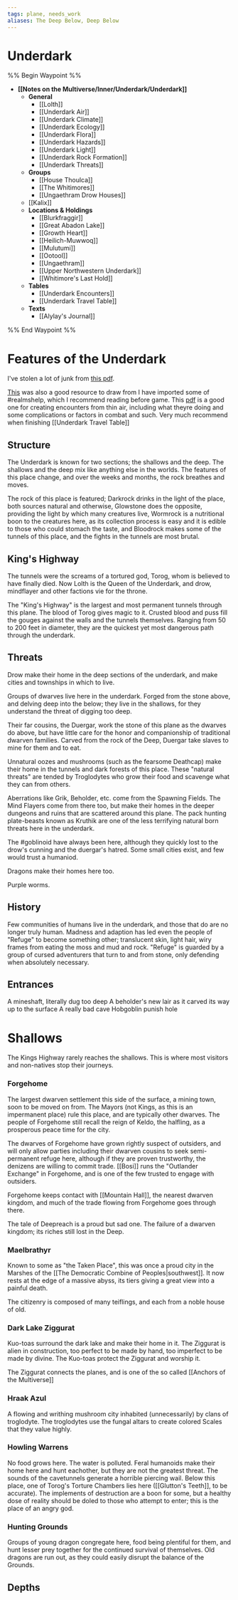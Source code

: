 ```yaml
---
tags: plane, needs_work
aliases: The Deep Below, Deep Below
---
```


# Underdark
%% Begin Waypoint %%
- **[[Notes on the Multiverse/Inner/Underdark/Underdark]]**
	- **General**
		- [[Lolth]]
		- [[Underdark Air]]
		- [[Underdark Climate]]
		- [[Underdark Ecology]]
		- [[Underdark Flora]]
		- [[Underdark Hazards]]
		- [[Underdark Light]]
		- [[Underdark Rock Formation]]
		- [[Underdark Threats]]
	- **Groups**
		- [[House Thoulca]]
		- [[The Whitimores]]
		- [[Ungaethram Drow Houses]]
	- [[Kalix]]
	- **Locations & Holdings**
		- [[Blurkfraggir]]
		- [[Great Abadon Lake]]
		- [[Growth Heart]]
		- [[Heilich-Muwwoq]]
		- [[Mulutumi]]
		- [[Ootool]]
		- [[Ungaethram]]
		- [[Upper Northwestern Underdark]]
		- [[Whitimore's Last Hold]]
	- **Tables**
		- [[Underdark Encounters]]
		- [[Underdark Travel Table]]
	- **Texts**
		- [[Alylay's Journal]]

%% End Waypoint %%

# Features of the Underdark

I've stolen a lot of junk from [this pdf](https://img.fireden.net/tg/image/1517/28/1517289863662.pdf).

[This](https://worldbuilderblog.me/2014/05/06/the-underdark/) was also a good resource to draw from
I have imported some of #realmshelp, which I recommend reading before game.
This [pdf](https://d1vzi28wh99zvq.cloudfront.net/pdf_previews/264119-sample.pdf) is a good one for creating encounters from thin air, including what theyre doing and some complications or factors in combat and such. Very much recommend when finishing [[Underdark Travel Table]]


## Structure
The Underdark is known for two sections; the shallows and the deep. The shallows and the deep mix like anything else in the worlds. The features of this place change, and over the weeks and months, the rock breathes and moves.

The rock of this place is featured; Darkrock drinks in the light of the place, both sources natural and otherwise, Glowstone does the opposite, providing the light by which many creatures live, Wormrock is a nutritional boon to the creatures here, as its collection process is easy and it is edible to those who could stomach the taste, and Bloodrock makes some of the tunnels of this place, and the fights in the tunnels are most brutal.

## King's Highway
The tunnels were the screams of a tortured god, Torog, whom is believed to have finally died. Now Lolth is the Queen of the Underdark, and drow, mindflayer and other factions vie for the throne.

The "King's Highway" is the largest and most permanent tunnels through this plane. The blood of Torog gives magic to it. Crusted blood and puss fill the gouges against the walls and the tunnels themselves. Ranging from 50 to 200 feet in diameter, they are the quickest yet most dangerous path through the underdark.

## Threats
Drow make their home in the deep sections of the underdark, and make cities and townships in which to live. 

Groups of dwarves live here in the underdark. Forged from the stone above, and delving deep into the below; they live in the shallows, for they understand the threat of digging too deep.

Their far cousins, the Duergar, work the stone of this plane as the dwarves do above, but have little care for the honor and companionship of traditional dwarven families. Carved from the rock of the Deep, Duergar take slaves to mine for them and to eat.

Unnatural oozes and mushrooms (such as the fearsome Deathcap) make their home in the tunnels and dark forests of this place. These "natural threats" are tended by Troglodytes who grow their food and scavenge what they can from others.

Aberrations like Grik, Beholder, etc. come from the Spawning Fields. The Mind Flayers come from there too, but make their homes in the deeper dungeons and ruins that are scattered around this plane. The pack hunting plate-beasts known as Kruthik are one of the less terrifying natural born threats here in the underdark.

The #goblinoid have always been here, although they quickly lost to the drow's cunning and the duergar's hatred. Some small cities exist, and few would trust a humaniod.

Dragons make their homes here too. 

Purple worms.

## History
Few communities of humans live in the underdark, and those that do are no longer truly human. Madness and adaption has led even the people of "Refuge" to become something other; translucent skin, light hair, wiry frames from eating the moss and mud and rock. "Refuge" is guarded by a group of cursed adventurers that turn to and from stone, only defending when absolutely necessary.

## Entrances
A mineshaft, literally dug too deep
A beholder's new lair as it carved its way up to the surface
A really bad cave
Hobgoblin punish hole

# Shallows
The Kings Highway rarely reaches the shallows. This is where most visitors and non-natives stop their journeys.

### Forgehome
The largest dwarven settlement this side of the surface, a mining town, soon to be moved on from. The Mayors (not Kings, as this is an impermanent place) rule this place, and are typically other dwarves. The people of Forgehome still recall the reign of Keldo, the halfling, as a prosperous peace time for the city.

The dwarves of Forgehome have grown rightly suspect of outsiders, and will only allow parties including their dwarven cousins to seek semi-permanent refuge here, although if they are proven trustworthy, the denizens are willing to commit trade. [[Bosi]] runs the "Outlander Exchange" in Forgehome, and is one of the few trusted to engage with outsiders.

Forgehome keeps contact with [[Mountain Hall]], the nearest dwarven kingdom, and much of the trade flowing from Forgehome goes through there.

The tale of Deepreach is a proud but sad one. The failure of a dwarven kingdom; its riches still lost in the Deep.

### Maelbrathyr
Known to some as "the Taken Place", this was once a proud city in the Marshes of the [[The Democratic Combine of Peoples|southwest]]. It now rests at the edge of a massive abyss, its tiers giving a great view into a painful death.

The citizenry is composed of many teiflings, and each from a noble house of old. 

### Dark Lake Ziggurat
Kuo-toas surround the dark lake and make their home in it. The Ziggurat is alien in construction, too perfect to be made by hand, too imperfect to be made by divine. The Kuo-toas protect the Ziggurat and worship it.

The Ziggurat connects the planes, and is one of the so called [[Anchors of the Multiverse]]

### Hraak Azul
A flowing and writhing mushroom city inhabited (unnecessarily) by clans of troglodyte. The troglodytes use the fungal altars to create colored Scales that they value highly.

### Howling Warrens
No food grows here. The water is polluted. Feral humanoids make their home here and hunt eachother, but they are not the greatest threat. The sounds of the cavetunnels generate a horrible piercing wail. Below this place, one of Torog's Torture Chambers lies here ([[Glutton's Teeth]], to be accurate). The implements of destruction are a boon for some, but a healthy dose of reality should be doled to those who attempt to enter; this is the place of an angry god.

### Hunting Grounds
Groups of young dragon congregate here, food being plentiful for them, and hunt lesser prey together for the continued survival of themselves. Old dragons are run out, as they could easily disrupt the balance of the Grounds.

## Depths
